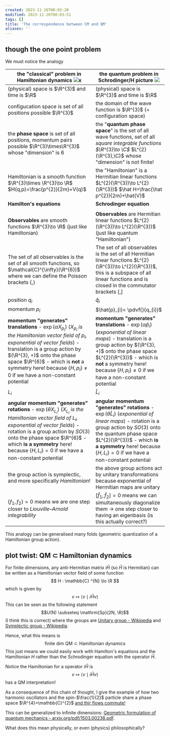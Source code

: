 ```yaml
---
created: 2023-11-26T00:03:20
modified: 2023-11-26T00:03:51
tags: []
title: 'The correspondence between CM and QM'
aliases: '' 
---
```


## though the one point problem

We must notice the analogy

| the "classical" problem in Hamiltonian dynamics  ![x](https://i.imgur.com/Y851wUa.png)                                                                                                                                                                                                                                                           | the quantum problem in Schrodinger/H picture     ![](https://i.imgur.com/8fpJAgs.png)                                                                                                                                                                                                          |
| ------------------------------------------------------------------------------------------------------------------------------------------------------------------------------------------------------------------------------------------------------------------------------------------------------------------------------------------------ | ---------------------------------------------------------------------------------------------------------------------------------------------------------------------------------------------------------------------------------------------------------------------------------------------- |
| (physical) space is $\R^{3}$ and time is $\R$                                                                                                                                                                                                                                                                                                    | (physical) space is $\R^{3}$ and time is $\R$                                                                                                                                                                                                                                                  |
| configucation space is set of all positions possible $\R^{3}$                                                                                                                                                                                                                                                                                    | the domain of the wave function is  $\R^{3}$  (= configuration space)                                                                                                                                                                                                                          |
| the **phase space** is set of all positions, momentum pairs possible $\R^{3}\times\R^{3}$ whose "dimension" is $6$                                                                                                                                                                                                                               | the "**quantum phase space**" is the set of all wave functions, set of all *square integrable functions $\R^{3}\to \C$* $L^{2}(\R^{3},\C)$  whose "dimension" is not finite!                                                                                                                   |
| Hamiltonian is a smooth function $\R^{3}\times \R^{3}\to \R$ $H(q,p)=\frac{p^{2}}{2m}+V(q)$                                                                                                                                                                                                                                                      | the "Hamiltonian" is a Hermitian linear functions $L^{2}(\R^{3})\to L^{2}(\R^{3})$ $\hat H=\frac{\hat p^{2}}{2m}+\hat{V}$                                                                                                                                                                      |
| **Hamilton's equations**                                                                                                                                                                                                                                                                                                                         | **Schrodinger equation**                                                                                                                                                                                                                                                                       |
|                                                                                                                                                                                                                                                                                                                                                  |                                                                                                                                                                                                                                                                                                |
| **Observables** are smooth functions $\R^{3}\to \R$ (just like Hamiltonian)                                                                                                                                                                                                                                                                      | **Observables** are Hermitian linear functions $L^{2}(\R^{3})\to L^{2}(\R^{3})$ (just like quantum "Hamiltonian")                                                                                                                                                                              |
| The set of all observables is the set of all smooth functions, so $\mathcal{C}^{\infty}(\R^{6})$ where we can define the Poisson brackets $\{ ,  \}$                                                                                                                                                                                             | The set of all observables is the set of all Hermitian linear functions  $L^{2}(\R^{3})\to L^{2}(\R^{3})$, this is a subspace of all linear functions and is closed in the commutator brackets $[, ]$                                                                                          |
| position ${q}_{i}$                                                                                                                                                                                                                                                                                                                               | $\hat{q}_{i}$                                                                                                                                                                                                                                                                                  |
| momentum $p_{i}$                                                                                                                                                                                                                                                                                                                                 | $\hat{p}_{i}= \pdvf{}{q_{i}}$                                                                                                                                                                                                                                                                  |
| **momentum "generates" translations** - $\exp(\alpha X_{p_{i}})$ (*$X_{p_{i}}$ is the Hamiltonian vector field of $p_{i}$, exponential of vector fields*) - translation is a group action by $(\R^{3}, +)$ onto the phase space $\R^{6}$  - which is **not** a symmetry here! because $\{ H, p_{i} \}\neq 0$ if we have a non-constant potential | **momentum "generates" translations** - $\exp(\alpha\hat{p}_{i})$ (*exponential of linear maps*) - translation is a group action by $(\R^{3}, +)$ onto the phase space $L^{2}(\R^{3})$  - which is **not** a symmetry here! because $\{ H, p_{i} \}\neq 0$ if we have a non-constant potential |
| $L_{i}$                                                                                                                                                                                                                                                                                                                                          | $\hat{L}_{i}$                                                                                                                                                                                                                                                                                  |
| **angular momentum "generates" rotations**  - $\exp(\theta  X_{L_{i}})$ (*$X_{L_{i}}$ is the Hamiltonian vector field of $L_{i}$, exponential of vector fields*) - rotation is a group action by $SO(3)$ onto the phase space $\R^{6}$  - which **is a symmetry** here! because $\{ H, L_{i} \}= 0$ if we have a non-constant potential          | **angular momentum "generates" rotations**  - $\exp(\theta  \hat{L}_{i})$ (*exponential of linear maps*) - rotation is a group action by $SO(3)$ onto the quantum phase space $L^{2}(\R^{3})$  - which **is a symmetry** here! because $\{ H, L_{i} \}= 0$ if we have a non-constant potential |
| the group action is symplectic, and more specifically *Hamiltonian*!                                                                                                                                                                                                                                                                             | the above group actions act by unitary transformations because exponential of Hermitian maps are unitary                                                                                                                                                                                       |
| $\{ f_{1},f_{2} \}=0$ means we are one step closer to *Liouville–Arnold integrability*                                                                                                                                                                                                                                                           | $[\hat{f}_{1}, \hat{f}_{2}]=0$ means we can simultaneously diagonalize them $\to$ one step closer to having an eigenbasis (is this actually correct?)                                                                                                                                          |


This analogy can be generalised many folds (geometric quantization of a Hamiltonian group action).


## plot twist: QM $\subset$ Hamiltonian dynamics

For finite dimensions, any anti-Hermitian matrix $i \hat{H}$ (so $\hat{H}$ is Hermitian) can be written as a Hamiltonian vector field of some function $$ H : \mathbb{C} ^{N} \to \R $$ which is given by $$ v \mapsto  \langle v \mid i \hat{H} v \rangle  $$
This can be seen as the following statement $$U(N) \subseteq \mathrm{Sp}(2N, \R)$$ (I think this is correct) where the groups are [Unitary group - Wikipedia](https://en.wikipedia.org/wiki/Unitary_group#2-out-of-3_property) and [Symplectic group - Wikipedia](https://en.wikipedia.org/wiki/Symplectic_group#Quantum_mechanics).

Hence, what this means is $$ \text{finite dim QM} \subset \text{Hamiltonian dynamics} $$
This just means we could easily work with Hamilton's equations and the Hamiltonian $H$ rather than the Schrodinger equation with the operator $\hat{H}$.

Notice the Hamiltonian for a operator $i \hat{H}$ is $$ v \mapsto  \langle v \mid i \hat{H} v \rangle  $$ has a QM interpretation!


As a consequence of this chain of thought, I give the example of how two harmonic oscillators and the spin-$\frac{1}{2}$ particle share a phase space $\R^{4}=\mathbb{C}^{2}$ [and thir flows commute!](https://www.math.unipd.it/~fasso/research/papers/sc.pdf#page=90)


This can be generalized to infinite dimensions: [Geometric formulation of quantum mechanics - arxiv.org/pdf/1503.00238.pdf](https://arxiv.org/pdf/1503.00238.pdf).

What does this mean physically, or even (physics) philosophically?


